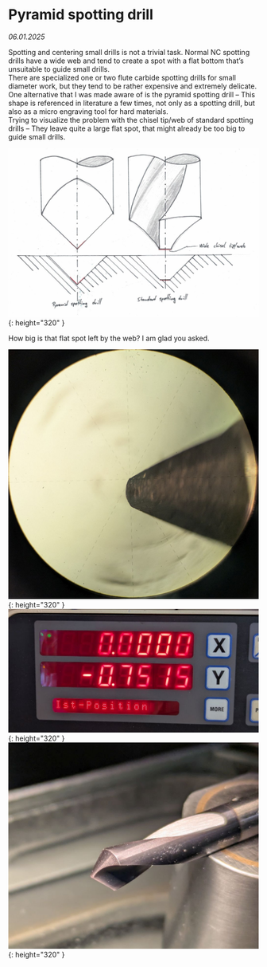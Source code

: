 # Pyramid spotting drill

*06.01.2025*

Spotting and centering small drills is not a trivial task. Normal NC spotting drills have a wide web and tend to create a spot with a flat bottom that’s unsuitable to guide small drills.  
There are specialized one or two flute carbide spotting drills for small diameter work, but they tend to be rather expensive and extremely delicate.  
One alternative that I was made aware of is the pyramid spotting drill – This shape is referenced in literature a few times, not only as a spotting drill, but also as a micro engraving tool for hard materials.  
Trying to visualize the problem with the chisel tip/web of standard spotting drills – They leave quite a large flat spot, that might already be too big to guide small drills.

![](/posts/post_assets/06.06.2025_pyramid_spotting_drill/dia.jpg){: height="320" }[](/posts/post_assets/06.06.2025_pyramid_spotting_drill/dia.jpgs)

How big is that flat spot left by the web? I am glad you asked.

![](/posts/post_assets/06.06.2025_pyramid_spotting_drill/spot_hss_6mm_1.jpg){: height="320" }[](/posts/post_assets/06.06.2025_pyramid_spotting_drill/spot_hss_6mm_1.jpg)![](/posts/post_assets/06.06.2025_pyramid_spotting_drill/spot_hss_6mm_2.jpg){: height="320" }[](/posts/post_assets/06.06.2025_pyramid_spotting_drill/spot_hss_6mm_2.jpg)![](/posts/post_assets/06.06.2025_pyramid_spotting_drill/spot_hss_6mm_3.jpg){: height="320" }[](/posts/post_assets/06.06.2025_pyramid_spotting_drill/spot_hss_6mm_3.jpg)